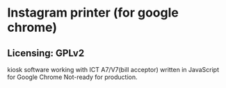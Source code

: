 Instagram printer (for google chrome)
============

## Licensing: GPLv2

kiosk software working with ICT A7/V7(bill acceptor) written in JavaScript for Google Chrome
Not-ready for production.
